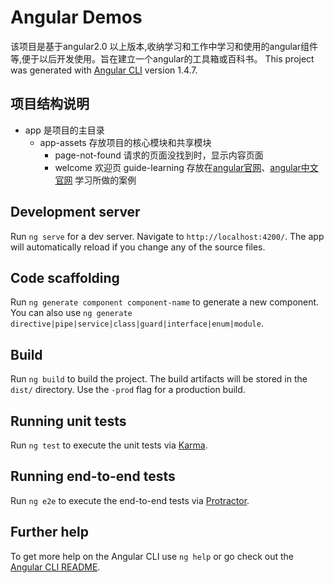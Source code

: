 # Angular Demos

该项目是基于angular2.0 以上版本,收纳学习和工作中学习和使用的angular组件等,便于以后开发使用。旨在建立一个angular的工具箱或百科书。
This project was generated with [Angular CLI](https://github.com/angular/angular-cli) version 1.4.7.

## 项目结构说明
* app 是项目的主目录
  * app-assets 存放项目的核心模块和共享模块
    * page-not-found 请求的页面没找到时，显示内容页面
    * welcome 欢迎页
  guide-learning 存放在[angular官网](https://angular.io/)、[angular中文官网](https://angular.cn/) 学习所做的案例
  

## Development server

Run `ng serve` for a dev server. Navigate to `http://localhost:4200/`. The app will automatically reload if you change any of the source files.

## Code scaffolding

Run `ng generate component component-name` to generate a new component. You can also use `ng generate directive|pipe|service|class|guard|interface|enum|module`.

## Build

Run `ng build` to build the project. The build artifacts will be stored in the `dist/` directory. Use the `-prod` flag for a production build.

## Running unit tests

Run `ng test` to execute the unit tests via [Karma](https://karma-runner.github.io).

## Running end-to-end tests

Run `ng e2e` to execute the end-to-end tests via [Protractor](http://www.protractortest.org/).

## Further help

To get more help on the Angular CLI use `ng help` or go check out the [Angular CLI README](https://github.com/angular/angular-cli/blob/master/README.md).
